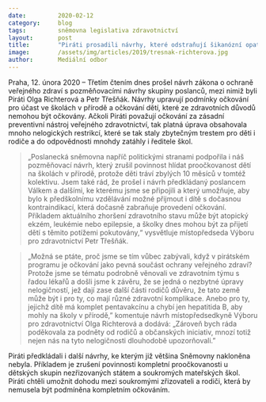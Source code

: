 ```yaml
---
date:         2020-02-12
category:     blog
tags:         sněmovna legislativa zdravotnictví
layout:       post
title:        "Piráti prosadili návrhy, které odstraňují šikanózní opatření týkající se očkování ve školách a školkách"
image:        /assets/img/articles/2019/tresnak-richterova.jpg
author:       Mediální odbor
---
```



Praha, 12. února 2020 – Třetím čtením dnes prošel návrh zákona o ochraně veřejného zdraví s pozměňovacími návrhy skupiny poslanců, mezi nimiž byli Piráti Olga Richterová a Petr Třešňák. Návrhy upravují podmínky očkování pro účast ve školách v přírodě a očkování dětí, které ze zdravotních důvodů nemohou být očkovány. Ačkoli Piráti považují očkování za zásadní preventivní nástroj veřejného zdravotnictví, tak platná úprava obsahovala mnoho nelogických restrikcí, které se tak staly zbytečným trestem pro děti i rodiče a do odpovědnosti mnohdy zatáhly i ředitele škol.

> „Poslanecká sněmovna napříč politickými stranami podpořila i náš pozměňovací návrh, který zrušil povinnost hlídat proočkovanost dětí na školách v přírodě, protože děti tráví zbylých 10 měsíců v tomtéž kolektivu. Jsem také rád, že prošel i návrh předkládaný poslancem Válkem a dalšími, ke kterému jsme se připojili a který umožňuje, aby bylo k předškolnímu vzdělávání možné přijmout i dítě s dočasnou kontraindikací, která dočasně zabraňuje provedení očkování. Příkladem aktuálního zhoršení zdravotního stavu může být atopický ekzém, leukémie nebo epilepsie, a školky dnes mohou být za přijetí dětí s těmito potížemi pokutovány,“ vysvětluje místopředseda Výboru pro zdravotnictví Petr Třešňák. 

> „Možná se ptáte, proč jsme se tím vůbec zabývali, když v pirátském programu je očkování jako pevná součást ochrany veřejného zdraví? Protože jsme se tématu podrobně věnovali ve zdravotním týmu s řadou lékařů a došli jsme k závěru, že se jedná o nezbytné úpravy nelogičností, jež dají zase další části rodičů důvěru, že tato země může být i pro ty, co mají různé zdravotní komplikace. Anebo pro ty, jejichž dítě má komplet pentavakcínu a chybí jen hepatitida B, aby mohly na školy v přírodě,” komentuje návrh místopředsedkyně Výboru pro zdravotnictví Olga Richterová a dodává: „Zároveň bych ráda poděkovala za podněty od rodičů a občanských iniciativ, mnozí totiž nejen nás na tyto nelogičnosti dlouhodobě upozorňovali.”

Piráti předkládali i další návrhy, ke kterým již většina Sněmovny nakloněna nebyla. Příkladem je zrušení povinnosti kompletní proočkovanosti u dětských skupin nezřizovaných státem a soukromých mateřských škol. Piráti chtěli umožnit dohodu mezi soukromými zřizovateli a rodiči, která by nemusela být podmíněna kompletním očkováním.
